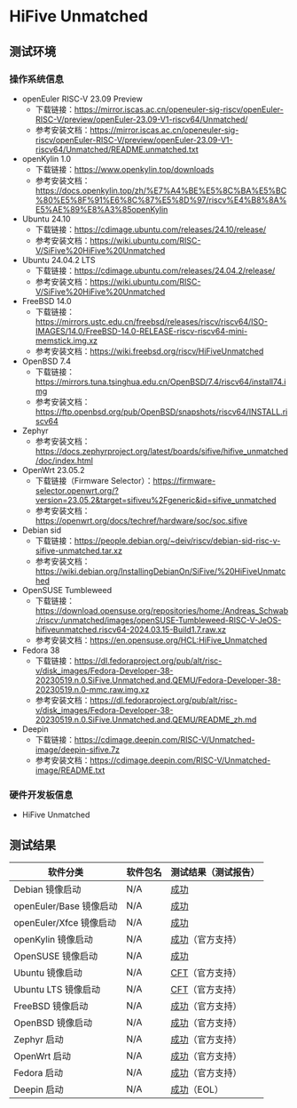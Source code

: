 # HiFive Unmatched

## 测试环境

### 操作系统信息

- openEuler RISC-V 23.09 Preview
    - 下载链接：https://mirror.iscas.ac.cn/openeuler-sig-riscv/openEuler-RISC-V/preview/openEuler-23.09-V1-riscv64/Unmatched/
    - 参考安装文档：https://mirror.iscas.ac.cn/openeuler-sig-riscv/openEuler-RISC-V/preview/openEuler-23.09-V1-riscv64/Unmatched/README.unmatched.txt
- openKylin 1.0
    - 下载链接：https://www.openkylin.top/downloads
    - 参考安装文档：https://docs.openkylin.top/zh/%E7%A4%BE%E5%8C%BA%E5%BC%80%E5%8F%91%E6%8C%87%E5%8D%97/riscv%E4%B8%8A%E5%AE%89%E8%A3%85openKylin
- Ubuntu 24.10
    - 下载链接：https://cdimage.ubuntu.com/releases/24.10/release/
    - 参考安装文档：https://wiki.ubuntu.com/RISC-V/SiFive%20HiFive%20Unmatched
- Ubuntu 24.04.2 LTS
    - 下载链接：https://cdimage.ubuntu.com/releases/24.04.2/release/
    - 参考安装文档：https://wiki.ubuntu.com/RISC-V/SiFive%20HiFive%20Unmatched
- FreeBSD 14.0
    - 下载链接：https://mirrors.ustc.edu.cn/freebsd/releases/riscv/riscv64/ISO-IMAGES/14.0/FreeBSD-14.0-RELEASE-riscv-riscv64-mini-memstick.img.xz
    - 参考安装文档：https://wiki.freebsd.org/riscv/HiFiveUnmatched
- OpenBSD 7.4
    - 下载链接：https://mirrors.tuna.tsinghua.edu.cn/OpenBSD/7.4/riscv64/install74.img
    - 参考安装文档：https://ftp.openbsd.org/pub/OpenBSD/snapshots/riscv64/INSTALL.riscv64
- Zephyr
    - 参考安装文档：https://docs.zephyrproject.org/latest/boards/sifive/hifive_unmatched/doc/index.html
- OpenWrt 23.05.2
    - 下载链接（Firmware Selector）：https://firmware-selector.openwrt.org/?version=23.05.2&target=sifiveu%2Fgeneric&id=sifive_unmatched
    - 参考安装文档：https://openwrt.org/docs/techref/hardware/soc/soc.sifive
- Debian sid
    - 下载链接：https://people.debian.org/~deiv/riscv/debian-sid-risc-v-sifive-unmatched.tar.xz
    - 参考安装文档：https://wiki.debian.org/InstallingDebianOn/SiFive/%20HiFiveUnmatched
- OpenSUSE Tumbleweed
    - 下载链接：https://download.opensuse.org/repositories/home:/Andreas_Schwab:/riscv:/unmatched/images/openSUSE-Tumbleweed-RISC-V-JeOS-hifiveunmatched.riscv64-2024.03.15-Build1.7.raw.xz
    - 参考安装文档：https://en.opensuse.org/HCL:HiFive_Unmatched
- Fedora 38
    - 下载链接：https://dl.fedoraproject.org/pub/alt/risc-v/disk_images/Fedora-Developer-38-20230519.n.0.SiFive.Unmatched.and.QEMU/Fedora-Developer-38-20230519.n.0-mmc.raw.img.xz
    - 参考安装文档：https://dl.fedoraproject.org/pub/alt/risc-v/disk_images/Fedora-Developer-38-20230519.n.0.SiFive.Unmatched.and.QEMU/README_zh.md
- Deepin
    - 下载链接：https://cdimage.deepin.com/RISC-V/Unmatched-image/deepin-sifive.7z
    - 参考安装文档：https://cdimage.deepin.com/RISC-V/Unmatched-image/README.txt

### 硬件开发板信息

- HiFive Unmatched

## 测试结果

| 软件分类                | 软件包名 | 测试结果（测试报告）          |
| ----------------------- | -------- | ----------------------------- |
| Debian 镜像启动         | N/A      | [成功][Debian]                |
| openEuler/Base 镜像启动 | N/A      | [成功][oERV]                  |
| openEuler/Xfce 镜像启动 | N/A      | [成功][oERV]                  |
| openKylin 镜像启动      | N/A      | [成功][oK]（官方支持）        |
| OpenSUSE 镜像启动       | N/A      | [成功][SUSE]                  |
| Ubuntu 镜像启动         | N/A      | [CFT][Ubuntu]（官方支持）     |
| Ubuntu LTS 镜像启动     | N/A      | [CFT][Ubuntu LTS]（官方支持） |
| FreeBSD 镜像启动        | N/A      | [成功][FreeBSD]（官方支持）   |
| OpenBSD 镜像启动        | N/A      | [成功][OpenBSD]（官方支持）   |
| Zephyr 启动             | N/A      | [成功][Zephyr]（官方支持）    |
| OpenWrt 启动            | N/A      | [成功][OpenWrt]（官方支持）   |
| Fedora 启动             | N/A      | [成功][Fedora]（官方支持）    |
| Deepin 启动             | N/A      | [成功][Deepin]（EOL）         |

[Debian]: ./Debian/README_zh.md
[oERV]: ./openEuler/README_zh.md
[oK]: ./openKylin/README_zh.md
[SUSE]: ./OpenSUSE/README_zh.md
[Ubuntu]: ./Ubuntu/README_zh.md
[Ubuntu LTS]: ./Ubuntu/README_LTS_zh.md
[FreeBSD]: ./FreeBSD/README_zh.md
[OpenBSD]: ./OpenBSD/README_zh.md
[Zephyr]: ./Zephyr/README_zh.md
[OpenWrt]: ./OpenWrt/README_zh.md
[Fedora]: ./Fedora/README_zh.md
[Deepin]: ./Deepin/README_zh.md